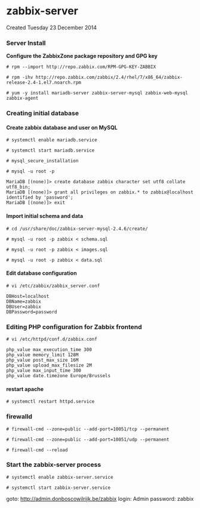 # zabbix-server
Created Tuesday 23 December 2014


### Server Install

**Configure the ZabbixZone package repository and GPG key**

``# rpm --import http://repo.zabbix.com/RPM-GPG-KEY-ZABBIX``

``# rpm -ihv http://repo.zabbix.com/zabbix/2.4/rhel/7/x86_64/zabbix-release-2.4-1.el7.noarch.rpm``

``# yum -y install mariadb-server zabbix-server-mysql zabbix-web-mysql zabbix-agent``

### Creating initial database

#### Create zabbix database and user on MySQL

``# systemctl enable mariadb.service``

``# systemctl start mariadb.service``

``# mysql_secure_installation``

``# mysql -u root -p``

	MariaDB [(none)]> create database zabbix character set utf8 collate utf8_bin;
	MariaDB [(none)]> grant all privileges on zabbix.* to zabbix@localhost identified by 'password';
	MariaDB [(none)]> exit


#### Import initial schema and data

``# cd /usr/share/doc/zabbix-server-mysql-2.4.6/create/``

``# mysql -u root -p zabbix < schema.sql``

``# mysql -u root -p zabbix < images.sql``

``# mysql -u root -p zabbix < data.sql``

#### Edit database configuration

``# vi /etc/zabbix/zabbix_server.conf``

	DBHost=localhost
	DBName=zabbix
	DBUser=zabbix
	DBPassword=password


### Editing PHP configuration for Zabbix frontend

``# vi /etc/httpd/conf.d/zabbix.conf``

	php_value max_execution_time 300
	php_value memory_limit 128M
	php_value post_max_size 16M
	php_value upload_max_filesize 2M
	php_value max_input_time 300
	php_value date.timezone Europe/Brussels


#### restart apache

``# systemctl restart httpd.service``

### firewalld

``# firewall-cmd --zone=public --add-port=10051/tcp --permanent``

``# firewall-cmd --zone=public --add-port=10051/udp --permanent``

``# firewall-cmd --reload``

### Start the zabbix-server process

``# systemctl enable zabbix-server.service``

``# systemctl start zabbix-server.service``

goto: <http://admin.donboscowilrijk.be/zabbix> 
	login: Admin
	password: zabbix


